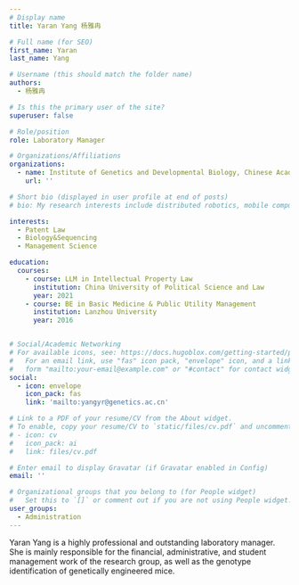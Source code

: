 ```yaml
---
# Display name
title: Yaran Yang 杨雅冉

# Full name (for SEO)
first_name: Yaran
last_name: Yang

# Username (this should match the folder name)
authors:
  - 杨雅冉

# Is this the primary user of the site?
superuser: false

# Role/position
role: Laboratory Manager

# Organizations/Affiliations
organizations:
  - name: Institute of Genetics and Developmental Biology, Chinese Academy of Sciences
    url: ''

# Short bio (displayed in user profile at end of posts)
# bio: My research interests include distributed robotics, mobile computing and programmable matter.

interests:
  - Patent Law
  - Biology&Sequencing
  - Management Science

education:
  courses:
    - course: LLM in Intellectual Property Law
      institution: China University of Political Science and Law
      year: 2021
    - course: BE in Basic Medicine & Public Utility Management
      institution: Lanzhou University
      year: 2016


# Social/Academic Networking
# For available icons, see: https://docs.hugoblox.com/getting-started/page-builder/#icons
#   For an email link, use "fas" icon pack, "envelope" icon, and a link in the
#   form "mailto:your-email@example.com" or "#contact" for contact widget.
social:
  - icon: envelope
    icon_pack: fas
    link: 'mailto:yangyr@genetics.ac.cn'

# Link to a PDF of your resume/CV from the About widget.
# To enable, copy your resume/CV to `static/files/cv.pdf` and uncomment the lines below.
# - icon: cv
#   icon_pack: ai
#   link: files/cv.pdf

# Enter email to display Gravatar (if Gravatar enabled in Config)
email: ''

# Organizational groups that you belong to (for People widget)
#   Set this to `[]` or comment out if you are not using People widget.
user_groups:
  - Administration
---
```


Yaran Yang is a highly professional and outstanding laboratory manager. She is mainly responsible for the financial, administrative, and student management work of the research group,  as well as the genotype identification of genetically engineered mice.